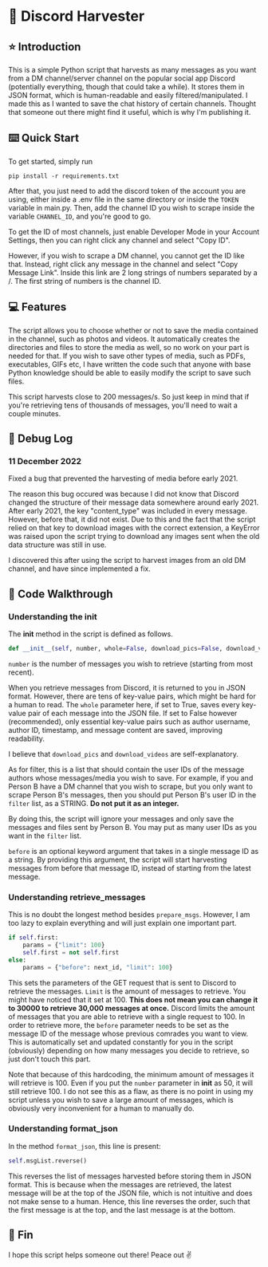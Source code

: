 # :speech_balloon: Discord Harvester

## :star: Introduction
This is a simple Python script that harvests as many messages as you want from a DM channel/server channel on the popular social app Discord (potentially everything, though that could take a while). It stores them in JSON format, which is human-readable and easily filtered/manipulated. I made this as I wanted to save the chat history of certain channels. Thought that someone out there might find it useful, which is why I'm publishing it.

## :keyboard: Quick Start
To get started, simply run 
```
pip install -r requirements.txt
```

After that, you just need to add the discord token of the account you are using, either inside a .env file in the same directory or inside the `TOKEN` variable in main.py. Then, add the channel ID you wish to scrape inside the variable `CHANNEL_ID`, and you're good to go.

To get the ID of most channels, just enable Developer Mode in your Account Settings, then you can right click any channel and select "Copy ID".

However, if you wish to scrape a DM channel, you cannot get the ID like that. Instead, right click any message in the channel and select "Copy Message Link". Inside this link are 2 long strings of numbers separated by a /. The first string of numbers is the channel ID.

## :computer: Features
The script allows you to choose whether or not to save the media contained in the channel, such as photos and videos. It automatically creates the directories and files to store the media as well, so no work on your part is needed for that. If you wish to save other types of media, such as PDFs, executables, GIFs etc, I have written the code such that anyone with base Python knowledge should be able to easily modify the script to save such files.

This script harvests close to 200 messages/s. So just keep in mind that if you're retrieving tens of thousands of messages, you'll need to wait a couple minutes.

## :lady_beetle: Debug Log
### 11 December 2022
Fixed a bug that prevented the harvesting of media before early 2021.

The reason this bug occured was because I did not know that Discord changed the structure of their message data somewhere around early 2021. After early 2021, the key "content_type" was included in every message. However, before that, it did not exist. Due to this and the fact that the script relied on that key to download images with the correct extension, a KeyError was raised upon the script trying to download any images sent when the old data structure was still in use.

I discovered this after using the script to harvest images from an old DM channel, and have since implemented a fix.

## :thinking: Code Walkthrough
### Understanding the __init__
The __init__ method in the script is defined as follows.
```py
def __init__(self, number, whole=False, download_pics=False, download_videos=False, filter=[], before=None):
```
`number` is the number of messages you wish to retrieve (starting from most recent).

When you retrieve messages from Discord, it is returned to you in JSON format. However, there are tens of key-value pairs, which might be hard for a human to read. The `whole` parameter here, if set to True, saves every key-value pair of each message into the JSON file. If set to False however (recommended), only essential key-value pairs such as author username, author ID, timestamp, and message content are saved, improving readability.

I believe that `download_pics` and `download_videos` are self-explanatory.

As for filter, this is a list that should contain the user IDs of the message authors whose messages/media you wish to save. For example, if you and Person B have a DM channel that you wish to scrape, but you only want to scrape Person B's messages, then you should put Person B's user ID in the `filter` list, as a STRING. **Do not put it as an integer.**

By doing this, the script will ignore your messages and only save the messages and files sent by Person B. You may put as many user IDs as you want in the `filter` list.

`before` is an optional keyword argument that takes in a single message ID as a string. By providing this argument, the script will start harvesting messages from before that message ID, instead of starting from the latest message.

### Understanding retrieve_messages
This is no doubt the longest method besides `prepare_msgs`. However, I am too lazy to explain everything and will just explain one important part.

```py
if self.first:
    params = {"limit": 100}
    self.first = not self.first
else:
    params = {"before": next_id, "limit": 100}
```
This sets the parameters of the GET request that is sent to Discord to retrieve the messages. `Limit` is the amount of messages to retrieve. You might have noticed that it set at 100. **This does not mean you can change it to 30000 to retrieve 30,000 messages at once.** Discord limits the amount of messages that you are able to retrieve with a single request to 100. In order to retrieve more, the `before` parameter needs to be set as the message ID of the message whose previous comrades you want to view. This is automatically set and updated constantly for you in the script (obviously) depending on how many messages you decide to retrieve, so just don't touch this part.

Note that because of this hardcoding, the minimum amount of messages it will retrieve is 100. Even if you put the `number` parameter in __init__ as 50, it will still retrieve 100. I do not see this as a flaw, as there is no point in using my script unless you wish to save a large amount of messages, which is obviously very inconvenient for a human to manually do.

### Understanding format_json
In the method `format_json`, this line is present:
```py
self.msgList.reverse()
```
This reverses the list of messages harvested before storing them in JSON format. This is because when the messages are retrieved, the latest message will be at the top of the JSON file, which is not intuitive and does not make sense to a human. Hence, this line reverses the order, such that the first message is at the top, and the last message is at the bottom.

## :slightly_smiling_face: Fin
I hope this script helps someone out there! Peace out :v:





